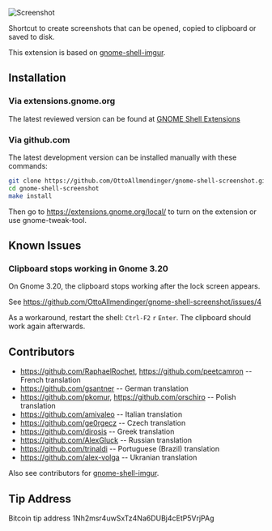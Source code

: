![Screenshot](https://raw.githubusercontent.com/OttoAllmendinger/gnome-shell-screenshot/master/data/screenshot.png)

Shortcut to create screenshots that can be opened, copied to clipboard or saved
to disk.

This extension is based on
[gnome-shell-imgur](https://github.com/OttoAllmendinger/gnome-shell-imgur/).

## Installation

### Via extensions.gnome.org

The latest reviewed version can be found at
[GNOME Shell Extensions](https://extensions.gnome.org/extension/1112/screenshot-tool/)

### Via github.com

The latest development version can be installed manually with these commands:

```sh
git clone https://github.com/OttoAllmendinger/gnome-shell-screenshot.git
cd gnome-shell-screenshot
make install
```

Then go to https://extensions.gnome.org/local/ to turn on the extension or use
gnome-tweak-tool.

## Known Issues

### Clipboard stops working in Gnome 3.20

On Gnome 3.20, the clipboard stops working after the lock screen appears.

See https://github.com/OttoAllmendinger/gnome-shell-screenshot/issues/4

As a workaround, restart the shell: `Ctrl-F2` `r` `Enter`. The clipboard
should work again afterwards.

## Contributors

* https://github.com/RaphaelRochet, https://github.com/peetcamron -- French translation
* https://github.com/gsantner -- German translation
* https://github.com/pkomur, https://github.com/orschiro -- Polish translation
* https://github.com/amivaleo -- Italian translation
* https://github.com/ge0rgecz -- Czech translation
* https://github.com/dirosis -- Greek translation
* https://github.com/AlexGluck -- Russian translation
* https://github.com/trinaldi -- Portuguese (Brazil) translation
* https://github.com/alex-volga -- Ukranian translation

Also see contributors for
[gnome-shell-imgur](https://github.com/OttoAllmendinger/gnome-shell-imgur/).

## Tip Address

Bitcoin tip address 1Nh2msr4uwSxTz4Na6DUBj4cEtP5VrjPAg

